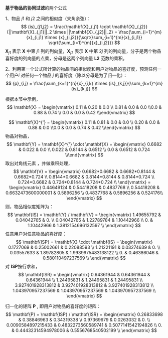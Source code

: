 **基于物品的协同过滤**的两个公式

1、物品 $j1​$ 和 $j2​$ 之间的相似度（夹角余弦）：
$$
{is}_{j1,j2} = \frac{\mathbf{X}_{,j1} \cdot \mathbf{X}_{,j2}}{||\mathbf{X}_{,j1}||_2 \times ||\mathbf{X}_{,j2}||_2} = \frac{\sum_{i=1}^{m}{x}_{i,j1} \times {x}_{i,j2}}{\sqrt{\sum_{i=1}^{m}{x}_{i,j1}} \sqrt{\sum_{i=1}^{m}{x}_{i,j2}}}
$$
$\mathbf{X}_{j1}$ 表示 $\mathbf{X}$ 中第 $j1$ 列的列向量，$\mathbf{X}_{j2}$ 表示 $\mathbf{X}$ 中第 $2j$ 列的列向量，分子是两个物品喜好度的列向量的点乘，分母是这两个列向量 $\mathbf{L2}$ 范数的乘积。

2、利用第一个公式所计算的物品间的相似度和用户对物品的喜好度，预测任何一个用户$i​$ 对任何一个物品 $j​$ 的喜好度（除以分母是为了归一化）：
$$
{p}_{i,j} = \frac{\sum_{k=1}^{n}{x}_{i,k} \times {is}_{k,j}}{\sum_{k=1}^{m}{is}_{k,j}}
$$


根据本节中示例，
$$
\mathbf{X} = \begin{vmatrix} 0.11 & 0.20 & 0.0 \\ 0.81 & 0.0 & 0.0 \\0.0 & 0.88 & 0.74 \\ 0.0 & 0.0 & 0.42 \\\end{vmatrix}
$$

$$
\mathbf{X}^{'} = \begin{vmatrix} 0.11 & 0.81 & 0.0 & 0.0 \\ 0.20 & 0.0 & 0.88 & 0.0 \\0.0 & 0.0 & 0.74 & 0.42 \\\end{vmatrix}
$$
物品对物品，
$$
\mathbf{Y} = \mathbf{X}^{'} \cdot \mathbf{X} = \begin{vmatrix} 0.6682 & 0.022 & 0.0 \\ 0.022 & 0.8144 & 0.6512 \\ 0.0 & 0.6512 & 0.724 \\\end{vmatrix}
$$
取出对角线元素 ，并做乘积处理，
$$
\mathbf{V} = \begin{vmatrix} 0.6682*0.6682 & 0.6682*0.8144 & 0.6682*0.724 \\ 0.8144*0.6682 & 0.8144*0.8144 & 0.8144*0.724 \\ 0.724*0.6682 & 0.724*0.8144 & 0.724*0.724 \\ \end{vmatrix} = \begin{vmatrix} 0.44649124 & 0.54418208 & 0.4837768 \\ 0.54418208 & 0.6632473600000001 & 0.5896256 \\ 0.4837768 & 0.5896256 & 0.524176\\ \end{vmatrix}
$$
则，物品相似度矩阵为：
$$
\mathbf{IS} = \mathbf{Y} / \mathbf{V} = \begin{vmatrix} 1.49655792 & 0.04042765 & 0. \\ 0.04042765 & 1.22789784 & 1.10442966 \\ 0. & 1.10442966 & 1.3812154696132597 \\ \end{vmatrix}
$$
任意用户对任意物品的喜好度：
$$
\mathbf{ISP} = \mathbf{X} \cdot \mathbf{IS} = \begin{vmatrix} 0.1727069  & 0.25002661  & 0.22088593 \\ 1.21221191  & 0.03274639  & 0. \\ 0.03557633 & 1.89782805 & 1.9939975483138122 \\ 0. & 0.46386046  & 0.580110497237569 \\ \end{vmatrix}
$$
对 $\mathbf{ISP}​$ 按行求和，
$$
\mathbf{ISR} = \begin{vmatrix} 0.64361944 & 0.64361944  & 0.64361944  \\ 1.24495831 & 1.24495831 & 1.24495831 \\ 3.927401928313812 & 3.927401928313812 & 3.927401928313812 \\ 1.043970957237569 & 1.043970957237569 & 1.043970957237569 \\ \end{vmatrix}
$$


归一化的矩阵 $\mathbf{P}​$ , 即用户对物品的喜好度的矩阵：
$$
\mathbf{P} = \mathbf{ISP} / \mathbf{ISR} = \begin{vmatrix} 0.26833698 & 0.38846963 & 0.34319338 \\ 0.97369679 & 0.0263032 & 0. \\ 0.0090584897215433 & 0.4832273560589741 & 0.5077141542194826 \\ 0. & 0.44432314594978006 & 0.5556768540502199 \\ \end{vmatrix}
$$




